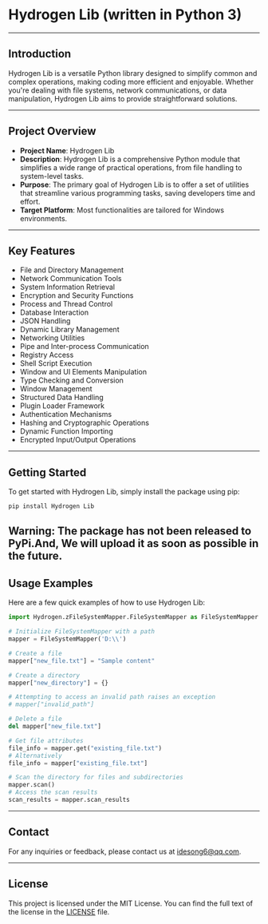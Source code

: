 # Hydrogen Lib (written in Python 3)

---

## Introduction

Hydrogen Lib is a versatile Python library designed to simplify common and complex operations, making coding more efficient and enjoyable. Whether you're dealing with file systems, network communications, or data manipulation, Hydrogen Lib aims to provide straightforward solutions.

---

## Project Overview

- **Project Name**: Hydrogen Lib
- **Description**: Hydrogen Lib is a comprehensive Python module that simplifies a wide range of practical operations, from file handling to system-level tasks.
- **Purpose**: The primary goal of Hydrogen Lib is to offer a set of utilities that streamline various programming tasks, saving developers time and effort.
- **Target Platform**: Most functionalities are tailored for Windows environments.

---

## Key Features

- File and Directory Management
- Network Communication Tools
- System Information Retrieval
- Encryption and Security Functions
- Process and Thread Control
- Database Interaction
- JSON Handling
- Dynamic Library Management
- Networking Utilities
- Pipe and Inter-process Communication
- Registry Access
- Shell Script Execution
- Window and UI Elements Manipulation
- Type Checking and Conversion
- Window Management
- Structured Data Handling
- Plugin Loader Framework
- Authentication Mechanisms
- Hashing and Cryptographic Operations
- Dynamic Function Importing
- Encrypted Input/Output Operations

---

## Getting Started

To get started with Hydrogen Lib, simply install the package using pip:
```bash
pip install Hydrogen Lib
```
Warning: The package has **not** been released to PyPi.And, We will upload it as soon as possible in the future.
---

## Usage Examples

Here are a few quick examples of how to use Hydrogen Lib:

```python
import Hydrogen.zFileSystemMapper.FileSystemMapper as FileSystemMapper

# Initialize FileSystemMapper with a path
mapper = FileSystemMapper('D:\\')

# Create a file
mapper["new_file.txt"] = "Sample content"

# Create a directory
mapper["new_directory"] = {}

# Attempting to access an invalid path raises an exception
# mapper["invalid_path"]

# Delete a file
del mapper["new_file.txt"]

# Get file attributes
file_info = mapper.get("existing_file.txt")
# Alternatively
file_info = mapper["existing_file.txt"]

# Scan the directory for files and subdirectories
mapper.scan()
# Access the scan results
scan_results = mapper.scan_results
```

---
## Contact
For any inquiries or feedback, please contact us at [idesong6@qq.com](mailto:idesong6@qq.com).

---
## License

This project is licensed under the MIT License. You can find the full text of the license in the [LICENSE](LICENSE) file.

